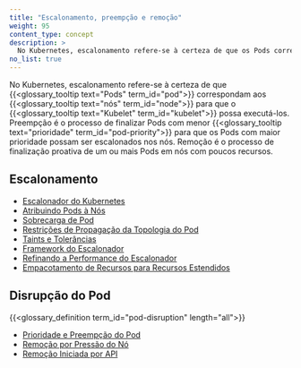 ```yaml
---
title: "Escalonamento, preempção e remoção"
weight: 95
content_type: concept
description: >
  No Kubernetes, escalonamento refere-se à certeza de que os Pods correspondam aos nós para que o kubelet possa executá-los. Preempção é o processo de finalizar Pods com menor prioridade, para que os Pods com maior prioridade possam ser escalonados nos nós. Remoção é o processo de finalização proativa de um ou mais Pods em nós com poucos recursos.
no_list: true
---
```


No Kubernetes, escalonamento refere-se à certeza de que {{<glossary_tooltip text="Pods" term_id="pod">}}
correspondam aos {{<glossary_tooltip text="nós" term_id="node">}} para que o
{{<glossary_tooltip text="Kubelet" term_id="kubelet">}} possa executá-los. Preempção é o processo de finalizar Pods com menor {{<glossary_tooltip text="prioridade" term_id="pod-priority">}}
para que os Pods com maior prioridade possam ser escalonados nos nós. Remoção é o processo de finalização proativa de um ou mais Pods em nós com poucos recursos.

## Escalonamento

- [Escalonador do Kubernetes](/pt-br/docs/concepts/scheduling-eviction/kube-scheduler/)
- [Atribuindo Pods à Nós](/docs/concepts/scheduling-eviction/assign-pod-node/)
- [Sobrecarga de Pod](/pt-br/docs/concepts/scheduling-eviction/pod-overhead/)
- [Restrições de Propagação da Topologia do Pod](/docs/concepts/scheduling-eviction/topology-spread-constraints/)
- [Taints e Tolerâncias](/pt-br/docs/concepts/scheduling-eviction/taint-and-toleration/)
- [Framework do Escalonador](/docs/concepts/scheduling-eviction/scheduling-framework)
- [Refinando a Performance do Escalonador](/docs/concepts/scheduling-eviction/scheduler-perf-tuning/)
- [Empacotamento de Recursos para Recursos Estendidos](/docs/concepts/scheduling-eviction/resource-bin-packing/)

## Disrupção do Pod

{{<glossary_definition term_id="pod-disruption" length="all">}}

- [Prioridade e Preempção do Pod](/docs/concepts/scheduling-eviction/pod-priority-preemption/)
- [Remoção por Pressão do Nó](/docs/concepts/scheduling-eviction/node-pressure-eviction/)
- [Remoção Iniciada por API](/docs/concepts/scheduling-eviction/api-eviction/)
